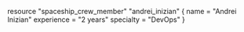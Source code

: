 resource "spaceship_crew_member" "andrei_inizian" {
  name        = "Andrei Inizian"
  experience  = "2 years"
  specialty   = "DevOps"
}
